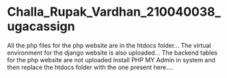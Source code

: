 # Challa_Rupak_Vardhan_210040038_ugacassign
All the php files for the php website are in the htdocs folder...
The virtual environment for the django website is also uploaded...
The backend tables for the php website are not uploaded
Install PHP MY Admin in system and then replace the htdocs folder with the one present here....
